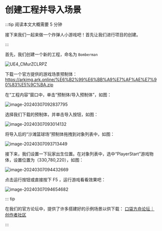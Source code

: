 # 创建工程并导入场景

:::tip  阅读本文大概需要 5 分钟

接下来我们一起来做一个炸弹人小游戏吧！首先让我们进行项目的创建。

:::

首先，我们创建一个新的工程，命名为 `Bomberman` 

![UE4_CMurZCLRPZ](https://arkimg.ark.online/UE4_CMurZCLRPZ.webp)

下载一个官方提供的游戏场景预制体： https://arkimg.ark.online/%E6%B2%99%E6%BB%A9%E7%AF%AE%E7%90%83%E5%9C%BA.zip

在“工程内容”窗口中，单击“预制体/导入预制体”，如图：

![image-20240307092837795](https://arkimg.ark.online/image-20240307092837795.webp)

选择我们下载的预制体，并单击导入按钮，如图：

![image-20240307093014132](https://arkimg.ark.online/image-20240307093014132.webp)

将导入后的“沙滩篮球场”预制体拖拽到对象列表中，如图：

![image-20240307093713449](https://arkimg.ark.online/image-20240307093713449.webp)

接下来，我们设置一下玩家出生位置。在对象列表中，选中“PlayerStart”游戏物体，设置位置为（330,780,220），如图：

![image-20240307094432669](https://arkimg.ark.online/image-20240307094432669.webp)

点击运行按钮或直接按下 F5 ，运行游戏看看效果吧：

![image-20240307094654682](https://arkimg.ark.online/image-20240307094654682.webp)

::: tip

在我们的官方论坛中，提供了许多搭建好的示例场景以供下载： [口袋方舟论坛｜创作者社区](https://forum.ark.online/)

:::